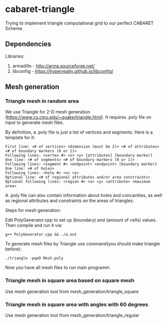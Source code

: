 # cabaret-triangle

Trying to implement triangle computational grid to our perfect CABARET Scheme.

## Dependencies

Libraries:
1. armadillo - http://arma.sourceforge.net/
2. libconfig - https://hyperrealm.github.io/libconfig/

## Mesh generation 

### Triangle mesh in random area

We use Triangle for 2-D mesh generation (https://www.cs.cmu.edu/~quake/triangle.html). 
It requires .poly file on input to generate mesh files.

By definition, a .poly file is just a list of vertices and segments. Here is a template for it:

```
First line: <# of vertices> <dimension (must be 2)> <# of attributes> <# of boundary markers (0 or 1)>
Following lines: <vertex #> <x> <y> [attributes] [boundary marker]
One line: <# of segments> <# of boundary markers (0 or 1)>
Following lines: <segment #> <endpoint> <endpoint> [boundary marker]
One line: <# of holes>
Following lines: <hole #> <x> <y>
Optional line: <# of regional attributes and/or area constraints>
Optional following lines: <region #> <x> <y> <attribute> <maximum area>
```

A .poly file can also contain information about holes and concavities, as well as regional attributes and constraints on the areas of triangles.

Steps for mesh generation:

Edit PolyGenerator.cpp to set up (boundary) and (amount of cells) values.
Then compile and run it via:
```
g++ PolyGenerator.cpp && ./a.out
```

To generate mesh files by Triangle use command(you should make triangle before):
```
./triangle -pqeD Mesh.poly
```

Now you have all mesh files to run main programm.

### Triangle mesh in square area based on square mesh

Use mesh generation tool from mesh_generation/triangle_square

### Triangle mesh in square area with angles with 60 degrees

Use mesh generation tool from mesh_generation/triangle_regular